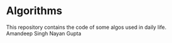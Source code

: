 # Algorithms
This repository contains the code of some algos used in daily life.
Amandeep Singh
Nayan Gupta
